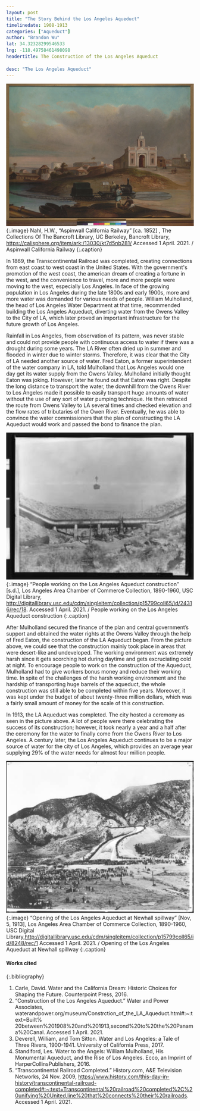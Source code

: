```yaml
---
layout: post
title: "The Story Behind the Los Angeles Aqueduct"
timelinedate: 1908-1913
categories: ["Aqueduct"]
author: "Brandon Wu"
lat: 34.32328299546533 
lng: -118.49758461498098
headertitle: The Construction of the Los Angeles Aqueduct

desc: "The Los Angeles Aqueduct"
---
```

![Aspinwall California Railway](images/Aspinwall_California_Railway_BW.png)
   {:.image}
Nahl, H.W., “Aspinwall California Railway” [ca. 1852] , The Collections Of The Bancroft 	Library, UC Berkeley, Bancroft Library,
https://calisphere.org/item/ark:/13030/kt7d5nb281/ Accessed 1 April. 2021. / Aspinwall California Railway
   {:.caption}

In 1869, the Transcontinental Railroad was completed, creating connections from east coast to west coast in the United States. With the government's promotion of the west coast, the american dream of creating a fortune in the west, and the convenience to travel, more and more people were moving to the west, especially Los Angeles. In face of the growing population in Los Angeles during the late 1800s and early 1900s, more and more water was demanded for various needs of people. William Mulholland, the head of Los Angeles Water Department at that time, recommended building the Los Angeles Aqueduct, diverting water from the Owens Valley to the City of LA, which later proved an important infrastructure for the future growth of Los Angeles. 

Rainfall in Los Angeles, from observation of its pattern, was never stable and could not provide people with continuous access to water if there was a drought during some years. The LA River often dried up in summer and flooded in winter due to winter storms. Therefore, it was clear that the City of LA needed another source of water. Fred Eaton, a former superintendent of the water company in LA, told Mulholland that Los Angeles would one day get its water supply from the Owens Valley. Mulholland initially thought Eaton was joking. However, later he found out that Eaton was right. Despite the long distance to transport the water, the downhill from the Owens River to Los Angeles made it possible to easily transport huge amounts of water without the use of any sort of water pumping technique. He then retraced the route from Owens Valley to LA several times and checked elevation and the flow rates of tributaries of the Owen River. Eventually, he was able to convince the water commissioners that the plan of constructing the LA Aqueduct would work and passed the bond to finance the plan. 

![People working on the Los Angeles Aqueduct construction](images/LA_Aqueduct_construction_BW.png)
   {:.image}
“People working on the Los Angeles Aqueduct construction” [s.d.], Los Angeles Area Chamber of Commerce Collection, 1890-1960, USC Digital Library,
http://digitallibrary.usc.edu/cdm/singleitem/collection/p15799coll65/id/24316/rec/18. Accessed 1 April. 2021. / People working on the Los Angeles Aqueduct construction
   {:.caption}

After Mulholland secured the finance of the plan and central government’s support and obtained the water rights at the Owens Valley through the help of Fred Eaton, the construction of the LA Aqueduct began. From the picture above, we could see that the construction mainly took place in areas that were desert-like and undeveloped. The working environment was extremely harsh since it gets scorching hot during daytime and gets excruciating cold at night. To encourage people to work on the construction of the Aqueduct, Mulholland had to give workers bonus money and reduce their working time. In spite of the challenges of the harsh working environment and the hardship of transporting huge barrels of the aqueduct, the whole construction was still able to be completed within five years. Moreover, it was kept under the budget of about twenty-three million dollars, which was a fairly small amount of money for the scale of this construction. 

In 1913, the LA Aqueduct was completed. The city hosted a ceremony as seen in the picture above. A lot of people were there celebrating the success of its construction; however, it took nearly a year and a half after the ceremony for the water to finally come from the Owens River to Los Angeles. A century later, the Los Angeles Aqueduct continues to be a major source of water for the city of Los Angeles, which provides an average year supplying 29% of the water needs for almost four million people.

![Opening of the Los Angeles Aqueduct at Newhall spillway](images/LA_Aqueduct_opening_BW.png)
   {:.image} 
“Opening of the Los Angeles Aqueduct at Newhall spillway” [Nov, 5, 1913], Los Angeles Area Chamber of Commerce Collection, 1890-1960, USC Digital Library,http://digitallibrary.usc.edu/cdm/singleitem/collection/p15799coll65/id/8248/rec/1 Accessed 1 April. 2021. / Opening of the Los Angeles Aqueduct at Newhall spillway
   {:.caption} 


#### Works cited

{:.bibliography} 
1. Carle, David. Water and the California Dream: Historic Choices for Shaping the Future. Counterpoint Press, 2016.
2. “Construction of the Los Angeles Aqueduct.” Water and Power Associates, waterandpower.org/museum/Constrction_of_the_LA_Aqueduct.html#:~:text=Built%	20between%201908%20and%201913,second%20to%20the%20Panama%20Canal. Accessed 1 April. 2021.
3. Deverell, William, and Tom Sitton. Water and Los Angeles: a Tale of Three Rivers, 1900-1941. University of California Press, 2017. 
4. Standiford, Les. Water to the Angels: William Mulholland, His Monumental Aqueduct, and the Rise of Los Angeles. Ecco, an Imprint of HarperCollinsPublishers, 2016. 
5. “Transcontinental Railroad Completed.” History.com, A&E Television Networks, 24 Nov. 2009, 
https://www.history.com/this-day-in-history/transcontinental-railroad-completed#:~:text=Transcontinental%20railroad%20completed%2C%20unifying%20United,line%20that%20connects%20their%20railroads. Accessed 1 April. 2021.
